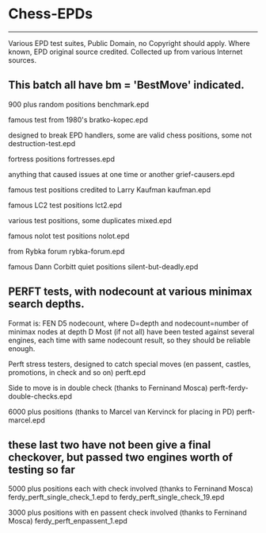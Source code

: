# Chess-EPDs
------------
Various EPD test suites, Public Domain, no Copyright should apply.
Where known, EPD original source credited.
Collected up from various Internet sources.

This batch all have bm = 'BestMove' indicated.
----------------------------------------------
900 plus random positions
benchmark.epd	
  
famous test from 1980's
bratko-kopec.epd
  
designed to break EPD handlers, some are valid chess positions, some not
destruction-test.epd
  
fortress positions
fortresses.epd
  
anything that caused issues at one time or another
grief-causers.epd
  
famous test positions credited to Larry Kaufman
kaufman.epd
  
famous LC2 test positions
lct2.epd
  
various test positions, some duplicates
mixed.epd
  
famous nolot test positions
nolot.epd
  
from Rybka forum
rybka-forum.epd
  
famous Dann Corbitt quiet positions
silent-but-deadly.epd
  
PERFT tests, with nodecount at various minimax search depths.
-------------------------------------------------------------
Format is: FEN D5 nodecount, where D=depth and nodecount=number of minimax nodes at depth D
Most (if not all) have been tested against several engines, each time with same nodecount result,
so they should be reliable enough. 

Perft stress testers, designed to catch special moves (en passent, castles, promotions, in check and so on)
perft.epd

Side to move is in double check (thanks to Ferninand Mosca)
perft-ferdy-double-checks.epd	
  
6000 plus positions (thanks to Marcel van Kervinck for placing in PD)
perft-marcel.epd

these last two have not been give a final checkover, but passed two engines worth of testing so far
---------------------------------------------------------------------------------------------------
5000 plus positions each with check involved (thanks to Ferninand Mosca)
ferdy_perft_single_check_1.epd to ferdy_perft_single_check_19.epd

3000 plus positions with en passent check involved (thanks to Ferninand Mosca)
ferdy_perft_enpassent_1.epd



  

  
